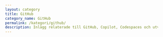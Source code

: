 ```yaml
---
layout: category
title: GitHub
category_name: GitHub
permalink: /kategori/github/
description: Inlägg relaterade till GitHub, Copilot, Codespaces och utvecklingstips där.
---
```

